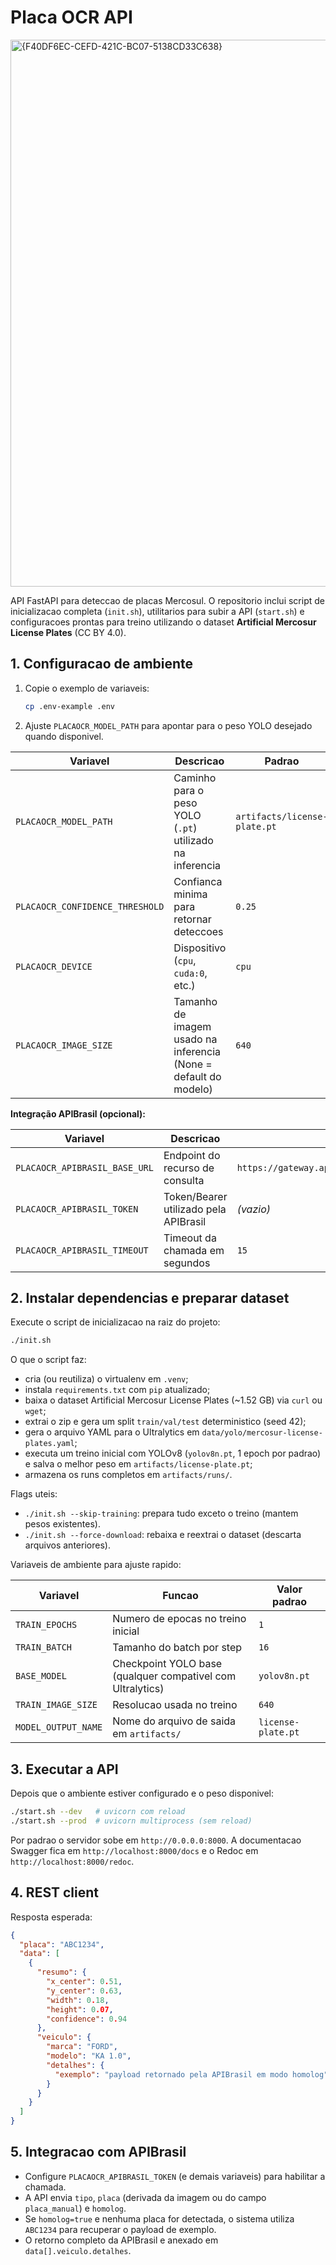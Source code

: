 ﻿# Placa OCR API
<img width="1535" height="875" alt="{F40DF6EC-CEFD-421C-BC07-5138CD33C638}" src="https://github.com/user-attachments/assets/8b153aac-6cda-4887-8b44-df94d7ee3058" />

API FastAPI para deteccao de placas Mercosul. O repositorio inclui script de inicializacao completa (`init.sh`), utilitarios para subir a API (`start.sh`) e configuracoes prontas para treino utilizando o dataset **Artificial Mercosur License Plates** (CC BY 4.0).

## 1. Configuracao de ambiente

1. Copie o exemplo de variaveis:
   ```bash
   cp .env-example .env
   ```
2. Ajuste `PLACAOCR_MODEL_PATH` para apontar para o peso YOLO desejado quando disponivel.

| Variavel | Descricao | Padrao |
| --- | --- | --- |
| `PLACAOCR_MODEL_PATH` | Caminho para o peso YOLO (`.pt`) utilizado na inferencia | `artifacts/license-plate.pt` |
| `PLACAOCR_CONFIDENCE_THRESHOLD` | Confianca minima para retornar deteccoes | `0.25` |
| `PLACAOCR_DEVICE` | Dispositivo (`cpu`, `cuda:0`, etc.) | `cpu` |
| `PLACAOCR_IMAGE_SIZE` | Tamanho de imagem usado na inferencia (None = default do modelo) | `640` |

**Integração APIBrasil (opcional):**

| Variavel | Descricao | Padrao |
| --- | --- | --- |
| `PLACAOCR_APIBRASIL_BASE_URL` | Endpoint do recurso de consulta | `https://gateway.apibrasil.io/api/v2/vehicles/base/001/consulta` |
| `PLACAOCR_APIBRASIL_TOKEN` | Token/Bearer utilizado pela APIBrasil | *(vazio)* |
| `PLACAOCR_APIBRASIL_TIMEOUT` | Timeout da chamada em segundos | `15` |

## 2. Instalar dependencias e preparar dataset

Execute o script de inicializacao na raiz do projeto:

```bash
./init.sh
```

O que o script faz:
- cria (ou reutiliza) o virtualenv em `.venv`;
- instala `requirements.txt` com `pip` atualizado;
- baixa o dataset Artificial Mercosur License Plates (~1.52 GB) via `curl` ou `wget`;
- extrai o zip e gera um split `train/val/test` deterministico (seed 42);
- gera o arquivo YAML para o Ultralytics em `data/yolo/mercosur-license-plates.yaml`;
- executa um treino inicial com YOLOv8 (`yolov8n.pt`, 1 epoch por padrao) e salva o melhor peso em `artifacts/license-plate.pt`;
- armazena os runs completos em `artifacts/runs/`.

Flags uteis:
- `./init.sh --skip-training`: prepara tudo exceto o treino (mantem pesos existentes).
- `./init.sh --force-download`: rebaixa e reextrai o dataset (descarta arquivos anteriores).

Variaveis de ambiente para ajuste rapido:

| Variavel | Funcao | Valor padrao |
| --- | --- | --- |
| `TRAIN_EPOCHS` | Numero de epocas no treino inicial | `1` |
| `TRAIN_BATCH` | Tamanho do batch por step | `16` |
| `BASE_MODEL` | Checkpoint YOLO base (qualquer compativel com Ultralytics) | `yolov8n.pt` |
| `TRAIN_IMAGE_SIZE` | Resolucao usada no treino | `640` |
| `MODEL_OUTPUT_NAME` | Nome do arquivo de saida em `artifacts/` | `license-plate.pt` |

## 3. Executar a API

Depois que o ambiente estiver configurado e o peso disponivel:

```bash
./start.sh --dev   # uvicorn com reload
./start.sh --prod  # uvicorn multiprocess (sem reload)
```

Por padrao o servidor sobe em `http://0.0.0.0:8000`. A documentacao Swagger fica em `http://localhost:8000/docs` e o Redoc em `http://localhost:8000/redoc`.

## 4. REST client

Resposta esperada:

```json
{
  "placa": "ABC1234",
  "data": [
    {
      "resumo": {
        "x_center": 0.51,
        "y_center": 0.63,
        "width": 0.18,
        "height": 0.07,
        "confidence": 0.94
      },
      "veiculo": {
        "marca": "FORD",
        "modelo": "KA 1.0",
        "detalhes": {
          "exemplo": "payload retornado pela APIBrasil em modo homolog"
        }
      }
    }
  ]
}
```

## 5. Integracao com APIBrasil

- Configure `PLACAOCR_APIBRASIL_TOKEN` (e demais variaveis) para habilitar a chamada.
- A API envia `tipo`, `placa` (derivada da imagem ou do campo `placa_manual`) e `homolog`.
- Se `homolog=true` e nenhuma placa for detectada, o sistema utiliza `ABC1234` para recuperar o payload de exemplo.
- O retorno completo da APIBrasil e anexado em `data[].veiculo.detalhes`.
